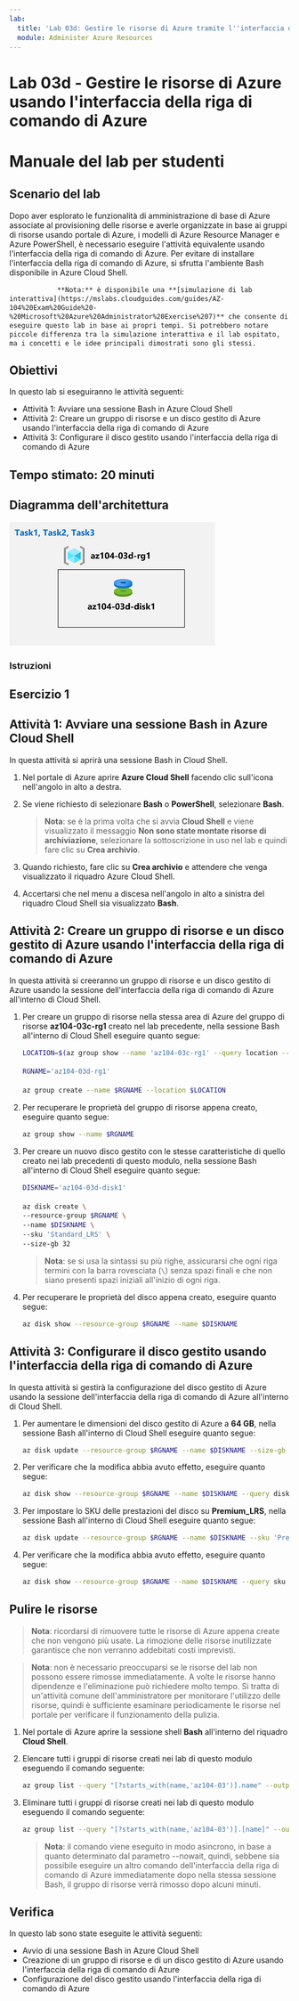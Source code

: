 ```yaml
---
lab:
  title: 'Lab 03d: Gestire le risorse di Azure tramite l''interfaccia della riga di comando di Azure'
  module: Administer Azure Resources
---
```


# Lab 03d - Gestire le risorse di Azure usando l'interfaccia della riga di comando di Azure
# Manuale del lab per studenti

## Scenario del lab

Dopo aver esplorato le funzionalità di amministrazione di base di Azure associate al provisioning delle risorse e averle organizzate in base ai gruppi di risorse usando portale di Azure, i modelli di Azure Resource Manager e Azure PowerShell, è necessario eseguire l'attività equivalente usando l'interfaccia della riga di comando di Azure. Per evitare di installare l'interfaccia della riga di comando di Azure, si sfrutta l'ambiente Bash disponibile in Azure Cloud Shell.

                **Nota:** è disponibile una **[simulazione di lab interattiva](https://mslabs.cloudguides.com/guides/AZ-104%20Exam%20Guide%20-%20Microsoft%20Azure%20Administrator%20Exercise%207)** che consente di eseguire questo lab in base ai propri tempi. Si potrebbero notare piccole differenza tra la simulazione interattiva e il lab ospitato, ma i concetti e le idee principali dimostrati sono gli stessi. 

## Obiettivi

In questo lab si eseguiranno le attività seguenti:

+ Attività 1: Avviare una sessione Bash in Azure Cloud Shell
+ Attività 2: Creare un gruppo di risorse e un disco gestito di Azure usando l'interfaccia della riga di comando di Azure
+ Attività 3: Configurare il disco gestito usando l'interfaccia della riga di comando di Azure

## Tempo stimato: 20 minuti

## Diagramma dell'architettura

![image](../media/lab03d.png)

### Istruzioni

## Esercizio 1

## Attività 1: Avviare una sessione Bash in Azure Cloud Shell

In questa attività si aprirà una sessione Bash in Cloud Shell. 

1. Nel portale di Azure aprire **Azure Cloud Shell** facendo clic sull'icona nell'angolo in alto a destra.

1. Se viene richiesto di selezionare **Bash** o **PowerShell**, selezionare **Bash**. 

    >**Nota**: se è la prima volta che si avvia **Cloud Shell** e viene visualizzato il messaggio **Non sono state montate risorse di archiviazione**, selezionare la sottoscrizione in uso nel lab e quindi fare clic su **Crea archivio**. 

1. Quando richiesto, fare clic su **Crea archivio** e attendere che venga visualizzato il riquadro Azure Cloud Shell. 

1. Accertarsi che nel menu a discesa nell'angolo in alto a sinistra del riquadro Cloud Shell sia visualizzato **Bash**.

## Attività 2: Creare un gruppo di risorse e un disco gestito di Azure usando l'interfaccia della riga di comando di Azure

In questa attività si creeranno un gruppo di risorse e un disco gestito di Azure usando la sessione dell'interfaccia della riga di comando di Azure all'interno di Cloud Shell.

1. Per creare un gruppo di risorse nella stessa area di Azure del gruppo di risorse **az104-03c-rg1** creato nel lab precedente, nella sessione Bash all'interno di Cloud Shell eseguire quanto segue:

   ```sh
   LOCATION=$(az group show --name 'az104-03c-rg1' --query location --out tsv)

   RGNAME='az104-03d-rg1'

   az group create --name $RGNAME --location $LOCATION
   ```
1. Per recuperare le proprietà del gruppo di risorse appena creato, eseguire quanto segue:

   ```sh
   az group show --name $RGNAME
   ```
1. Per creare un nuovo disco gestito con le stesse caratteristiche di quello creato nei lab precedenti di questo modulo, nella sessione Bash all'interno di Cloud Shell eseguire quanto segue:

   ```sh
   DISKNAME='az104-03d-disk1'

   az disk create \
   --resource-group $RGNAME \
   --name $DISKNAME \
   --sku 'Standard_LRS' \
   --size-gb 32
   ```
    >**Nota**: se si usa la sintassi su più righe, assicurarsi che ogni riga termini con la barra rovesciata (`\`) senza spazi finali e che non siano presenti spazi iniziali all'inizio di ogni riga.

1. Per recuperare le proprietà del disco appena creato, eseguire quanto segue:

   ```sh
   az disk show --resource-group $RGNAME --name $DISKNAME
   ```

## Attività 3: Configurare il disco gestito usando l'interfaccia della riga di comando di Azure

In questa attività si gestirà la configurazione del disco gestito di Azure usando la sessione dell'interfaccia della riga di comando di Azure all'interno di Cloud Shell. 

1. Per aumentare le dimensioni del disco gestito di Azure a **64 GB**, nella sessione Bash all'interno di Cloud Shell eseguire quanto segue:

   ```sh
   az disk update --resource-group $RGNAME --name $DISKNAME --size-gb 64
   ```

1. Per verificare che la modifica abbia avuto effetto, eseguire quanto segue:

   ```sh
   az disk show --resource-group $RGNAME --name $DISKNAME --query diskSizeGb
   ```

1. Per impostare lo SKU delle prestazioni del disco su **Premium_LRS**, nella sessione Bash all'interno di Cloud Shell eseguire quanto segue:

   ```sh
   az disk update --resource-group $RGNAME --name $DISKNAME --sku 'Premium_LRS'
   ```

1. Per verificare che la modifica abbia avuto effetto, eseguire quanto segue:

   ```sh
   az disk show --resource-group $RGNAME --name $DISKNAME --query sku
   ```

## Pulire le risorse

 > **Nota**: ricordarsi di rimuovere tutte le risorse di Azure appena create che non vengono più usate. La rimozione delle risorse inutilizzate garantisce che non verranno addebitati costi imprevisti.

 > **Nota**: non è necessario preoccuparsi se le risorse del lab non possono essere rimosse immediatamente. A volte le risorse hanno dipendenze e l'eliminazione può richiedere molto tempo. Si tratta di un'attività comune dell'amministratore per monitorare l'utilizzo delle risorse, quindi è sufficiente esaminare periodicamente le risorse nel portale per verificare il funzionamento della pulizia. 

1. Nel portale di Azure aprire la sessione shell **Bash** all'interno del riquadro **Cloud Shell**.

1. Elencare tutti i gruppi di risorse creati nei lab di questo modulo eseguendo il comando seguente:

   ```sh
   az group list --query "[?starts_with(name,'az104-03')].name" --output tsv
   ```

1. Eliminare tutti i gruppi di risorse creati nei lab di questo modulo eseguendo il comando seguente:

   ```sh
   az group list --query "[?starts_with(name,'az104-03')].[name]" --output tsv | xargs -L1 bash -c 'az group delete --name $0 --no-wait --yes'
   ```

    >**Nota**: il comando viene eseguito in modo asincrono, in base a quanto determinato dal parametro --nowait, quindi, sebbene sia possibile eseguire un altro comando dell'interfaccia della riga di comando di Azure immediatamente dopo nella stessa sessione Bash, il gruppo di risorse verrà rimosso dopo alcuni minuti.

## Verifica

In questo lab sono state eseguite le attività seguenti:

- Avvio di una sessione Bash in Azure Cloud Shell
- Creazione di un gruppo di risorse e di un disco gestito di Azure usando l'interfaccia della riga di comando di Azure
- Configurazione del disco gestito usando l'interfaccia della riga di comando di Azure
